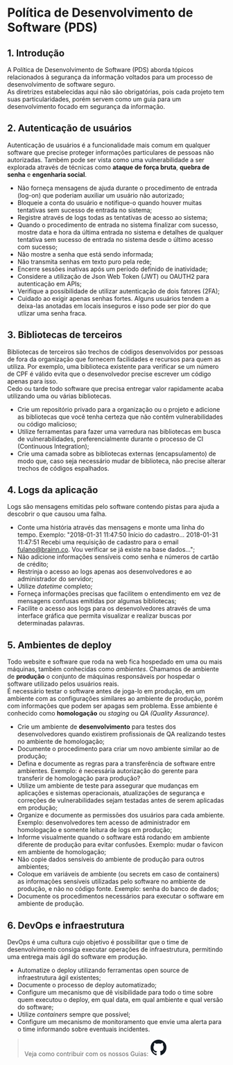 # Política de Desenvolvimento de Software (PDS)

## 1. Introdução

A Política de Desenvolvimento de Software (PDS) aborda tópicos relacionados à segurança da informação voltados para um processo de desenvolvimento de software seguro.  
As diretrizes estabelecidas aqui não são obrigatórias, pois cada projeto tem suas particularidades, porém servem como um guia para um desenvolvimento focado em segurança da informação.

## 2. Autenticação de usuários

Autenticação de usuários é a funcionalidade mais comum em qualquer software que precise proteger informações particulares de pessoas não autorizadas. Também pode ser vista como uma vulnerabilidade a ser explorada através de técnicas como **ataque de força bruta**, **quebra de senha** e **engenharia social**.

- Não forneça mensagens de ajuda durante o procedimento de entrada (log-on) que poderiam auxiliar um usuário não autorizado;
- Bloqueie a conta do usuário e notifique-o quando houver muitas tentativas sem sucesso de entrada no sistema;
- Registre através de logs todas as tentativas de acesso ao sistema;
- Quando o procedimento de entrada no sistema finalizar com sucesso, mostre data e hora da última entrada no sistema e detalhes de qualquer tentativa sem sucesso de entrada no sistema desde o último acesso com sucesso;
- Não mostre a senha que está sendo informada;
- Não transmita senhas em texto puro pela rede;
- Encerre sessões inativas após um período definido de inatividade;
- Considere a utilização de Json Web Token (JWT) ou OAUTH2 para autenticação em APIs;
- Verifique a possibilidade de utilizar autenticação de dois fatores (2FA);
- Cuidado ao exigir apenas senhas fortes. Alguns usuários tendem a deixa-las anotadas em locais inseguros e isso pode ser pior do que utlizar uma senha fraca.

## 3. Bibliotecas de terceiros

Bibliotecas de terceiros são trechos de códigos desenvolvidos por pessoas de fora da organização que fornecem facilidades e recursos para quem as utiliza. Por exemplo, uma biblioteca existente para verificar se um número de CPF é válido evita que o desenvolvedor precise escrever um código apenas para isso.  
Cedo ou tarde todo software que precisa entregar valor rapidamente acaba utilizando uma ou várias bibliotecas.

- Crie um repositório privado para a organização ou o projeto e adicione as bibliotecas que você tenha certeza que não contêm vulnerabilidades ou código malicioso;
- Utilize ferramentas para fazer uma varredura nas bibliotecas em busca de vulnerabilidades, preferencialmente durante o processo de CI (Continuous Integration);
- Crie uma camada sobre as bibliotecas externas (encapsulamento) de modo que, caso seja necessário mudar de biblioteca, não precise alterar trechos de códigos espalhados.

## 4. Logs da aplicação

Logs são mensagens emitidas pelo software contendo pistas para ajuda a descobrir o que causou uma falha.

- Conte uma história através das mensagens e monte uma linha do tempo. Exemplo: "2018-01-31 11:47:50 Início do cadastro... 2018-01-31 11:47:51 Recebi uma requisição de cadastro para o email fulano@brainn.co. Vou verificar se já existe na base dados...";
- Não adicione informações sensíveis como senha e números de cartão de crédito;
- Restrinja o acesso ao logs apenas aos desenvolvedores e ao administrador do servidor;
- Utilize *datetime* completo;
- Forneça informações precisas que facilitem o entendimento em vez de mensagens confusas emitidas por algumas bibliotecas;
- Facilite o acesso aos logs para os desenvolvedores através de uma interface gráfica que permita visualizar e realizar buscas por determinadas palavras.

## 5. Ambientes de deploy

Todo website e software que roda na web fica hospedado em uma ou mais máquinas, também conhecidas como *ambientes*. Chamamos de ambiente de **produção** o conjunto de máquinas responsáveis por hospedar o software utilizado pelos usuários reais.  
É necessário testar o software antes de joga-lo em produção, em um ambiente com as configurações similares ao ambiente de produção, porém com informações que podem ser apagas sem problema. Esse ambiente é conhecido como **homologação** ou *staging* ou *QA (Quality Assurance)*.

- Crie um ambiente de **desenvolvimento** para testes dos desenvolvedores quando existirem profissionais de QA realizando testes no ambiente de homologação;
- Documente o procedimento para criar um novo ambiente similar ao de produção;
- Defina e documente as regras para a transferência de software entre ambientes. Exemplo: é necessária autorização do gerente para transferir de homologação para produção?
- Utilize um ambiente de teste para assegurar que mudanças em aplicações e sistemas operacionais, atualizações de segurança e correções de vulnerabilidades sejam testadas antes de serem aplicadas em produção;
- Organize e documente as permissões dos usuários para cada ambiente. Exemplo: desenvolvedores tem acesso de administrador em homologação e somente leitura de logs em produção;
- Informe visualmente quando o software está rodando em ambiente diferente de produção para evitar confusões. Exemplo: mudar o favicon em ambiente de homologação;
- Não copie dados sensíveis do ambiente de produção para outros ambientes;
- Coloque em variáveis de ambiente (ou secrets em caso de containers) as informações sensíveis utilizadas pelo software no ambiente de produção, e não no código fonte. Exemplo: senha do banco de dados;
- Documente os procedimentos necessários para executar o software em ambiente de produção.

## 6. DevOps e infraestrutura

DevOps é uma cultura cujo objetivo é possibilitar que o time de desenvolvimento consiga executar operações de infraestrutura, permitindo uma entrega mais ágil do software em produção.

- Automatize o deploy utilizando ferramentas open source de infraestrutura ágil existentes;
- Documente o processo de deploy automatizado;
- Configure um mecanismo que dê visibilidade para todo o time sobre quem executou o deploy, em qual data, em qual ambiente e qual versão do software;
- Utilize *containers* sempre que possível;
- Configure um mecanismo de monitoramento que envie uma alerta para o time informando sobre eventuais incidentes.

> Veja como contribuir com os nossos Guias: ![/content/github.md](/content/img/github.svg)
